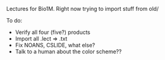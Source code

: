 Lectures for Bio1M. Right now trying to import stuff from old/

To do:
* Verify all four (five?) products
* Import all .lect ⇒ .txt
* Fix NOANS, CSLIDE, what else?
* Talk to a human about the color scheme??
